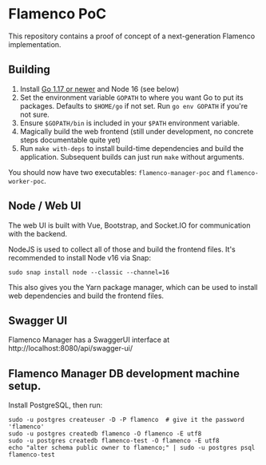 # Flamenco PoC

This repository contains a proof of concept of a next-generation Flamenco implementation.

## Building

1. Install [Go 1.17 or newer](https://go.dev/) and Node 16 (see below)
2. Set the environment variable `GOPATH` to where you want Go to put its packages. Defaults to `$HOME/go` if not set. Run `go env GOPATH` if you're not sure.
3. Ensure `$GOPATH/bin` is included in your `$PATH` environment variable.
4. Magically build the web frontend (still under development, no concrete steps documentable quite yet)
5. Run `make with-deps` to install build-time dependencies and build the application. Subsequent builds can just run `make` without arguments.

You should now have two executables: `flamenco-manager-poc` and `flamenco-worker-poc`.


## Node / Web UI

The web UI is built with Vue, Bootstrap, and Socket.IO for communication with the backend.

NodeJS is used to collect all of those and build the frontend files. It's recommended to install Node v16 via Snap:

```
sudo snap install node --classic --channel=16
```

This also gives you the Yarn package manager, which can be used to install web dependencies and build the frontend files.

## Swagger UI

Flamenco Manager has a SwaggerUI interface at http://localhost:8080/api/swagger-ui/

## Flamenco Manager DB development machine setup.

Install PostgreSQL, then run:

```
sudo -u postgres createuser -D -P flamenco  # give it the password 'flamenco'
sudo -u postgres createdb flamenco -O flamenco -E utf8
sudo -u postgres createdb flamenco-test -O flamenco -E utf8
echo "alter schema public owner to flamenco;" | sudo -u postgres psql flamenco-test
```

